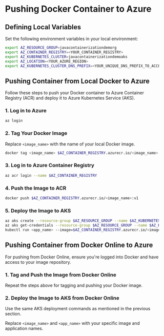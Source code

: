 
# Pushing Docker Container to Azure

## Defining Local Variables
Set the following environment variables in your local environment:

```bash
export AZ_RESOURCE_GROUP=javacontainerizationdemorg
export AZ_CONTAINER_REGISTRY=<YOUR_CONTAINER_REGISTRY>
export AZ_KUBERNETES_CLUSTER=javacontainerizationdemoaks
export AZ_LOCATION=<YOUR_AZURE_REGION>
export AZ_KUBERNETES_CLUSTER_DNS_PREFIX=<YOUR_UNIQUE_DNS_PREFIX_TO_ACCESS_YOUR_AKS_CLUSTER>
```

## Pushing Container from Local Docker to Azure
Follow these steps to push your Docker container to Azure Container Registry (ACR) and deploy it to Azure Kubernetes Service (AKS).

### 1. Log in to Azure
```bash
az login
```

### 2. Tag Your Docker Image
Replace `<image_name>` with the name of your local Docker image.
```bash
docker tag <image_name> $AZ_CONTAINER_REGISTRY.azurecr.io/<image_name>:v1
```

### 3. Log in to Azure Container Registry
```bash
az acr login --name $AZ_CONTAINER_REGISTRY
```

### 4. Push the Image to ACR
```bash
docker push $AZ_CONTAINER_REGISTRY.azurecr.io/<image_name>:v1
```

### 5. Deploy the Image to AKS
```bash
az aks create --resource-group $AZ_RESOURCE_GROUP --name $AZ_KUBERNETES_CLUSTER --node-count 1 --enable-addons monitoring --generate-ssh-keys --location $AZ_LOCATION --dns-name-prefix $AZ_KUBERNETES_CLUSTER_DNS_PREFIX
az aks get-credentials --resource-group $AZ_RESOURCE_GROUP --name $AZ_KUBERNETES_CLUSTER
kubectl run <app_name> --image=$AZ_CONTAINER_REGISTRY.azurecr.io/<image_name>:v1
```

## Pushing Container from Docker Online to Azure
For pushing from Docker Online, ensure you're logged into Docker and have access to your image repository.

### 1. Tag and Push the Image from Docker Online
Repeat the steps above for tagging and pushing your Docker image.

### 2. Deploy the Image to AKS from Docker Online
Use the same AKS deployment commands as mentioned in the previous section.

Replace `<image_name>` and `<app_name>` with your specific image and application names.
